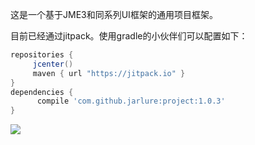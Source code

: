 这是一个基于JME3和同系列UI框架的通用项目框架。

目前已经通过jitpack。使用gradle的小伙伴们可以配置如下：
 
   ```gradle
   repositories { 
        jcenter()
        maven { url "https://jitpack.io" }
   }
   dependencies {
         compile 'com.github.jarlure:project:1.0.3'
   }
   ```  

[![](https://jitpack.io/v/jarlure/project.svg)](https://jitpack.io/#jarlure/project)
